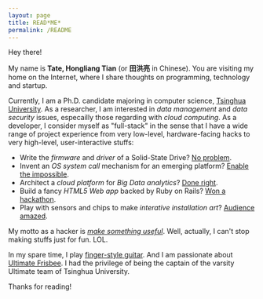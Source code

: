 ```yaml
---
layout: page
title: READ*ME*
permalink: /README
---
```


Hey there!

My name is **Tate, Hongliang Tian** (or **田洪亮** in Chinese). You are visiting my 
home on the Internet, where I share thoughts on programming, technology 
and startup. 

Currently, I am a Ph.D. candidate majoring in computer science, [Tsinghua University](http://www.tsinghua.edu.cn).
As a researcher, I am interested in *data management* and *data security* issues, 
especailly those regarding with *cloud computing*. As a developer, I consider myself 
as "full-stack" in the sense that I have a wide range of project experience
from very low-level, hardware-facing hacks to very high-level, user-interactive stuffs:

- Write the *firmware* and *driver* of a Solid-State Drive? [No 
  problem](/projects#trustedssd).
- Invent an *OS system call* mechanism for an emerging platform? [Enable the 
  impossible](/projects#trustedlibc).
- Architect a *cloud platform* for *Big Data analytics*? [Done right](#huadingml).
- Build a fancy *HTML5 Web app* backed by Ruby on Rails? [Won a 
  hackathon](/projects#paperclub).
- Play with sensors and chips to make *interative installation art*? [Audience amazed](/projects#touchstarrynight).

My motto as a hacker is [*make something useful*](http://www.paulgraham.com/ideas.html).
Well, actually, I can't stop making stuffs just for fun. LOL.

In my spare time, I play [finger-style guitar](https://en.wikipedia.org/wiki/Fingerstyle_guitar).
And I am passionate about [Ultimate Frisbee](https://en.wikipedia.org/wiki/Ultimate_(sport)).
I had the privilege of being the captain of the varsity Ultimate team of 
Tsinghua University.

Thanks for reading!
